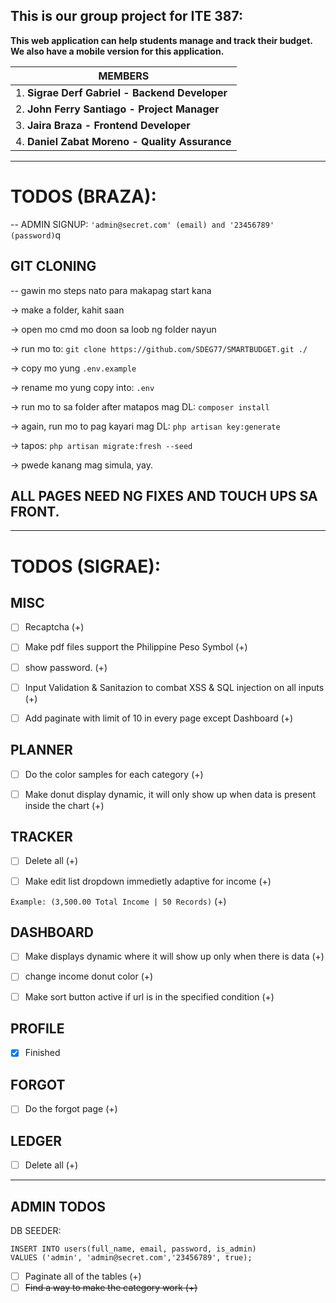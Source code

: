 ## **This is our group project for ITE 387:**

**This web application can help students manage and track their budget. We also have a mobile version for this application.** 

|                     MEMBERS                    |
|------------------------------------------------|
|1. **Sigrae Derf Gabriel - Backend Developer**  |
|2. **John Ferry Santiago - Project Manager**    |
|3. **Jaira Braza - Frontend Developer**         |
|4. **Daniel Zabat Moreno - Quality Assurance**  |

---

# TODOS (BRAZA):
-- ADMIN SIGNUP: ```'admin@secret.com' (email) and '23456789' (password)```q

## GIT CLONING
-- gawin mo steps nato para makapag start kana

-> make a folder, kahit saan

-> open mo cmd mo doon sa loob ng folder nayun

-> run mo to: 
```git clone https://github.com/SDEG77/SMARTBUDGET.git ./```

-> copy mo yung ```.env.example```

-> rename mo yung copy into: ```.env```

-> run mo to sa folder after matapos mag DL: ```composer install```

-> again, run mo to pag kayari mag DL: 
```php artisan key:generate```

-> tapos: 
```php artisan migrate:fresh --seed```

-> pwede kanang mag simula, yay.

## ALL PAGES NEED NG FIXES AND TOUCH UPS SA FRONT. 

---

# TODOS (SIGRAE):

## MISC
- [ ]  Recaptcha (+)

- [ ] Make pdf files support the Philippine Peso Symbol (+)

- [ ] show password. (+)

- [ ] Input Validation & Sanitazion to combat XSS & SQL injection on all inputs (+)

- [ ] Add paginate with limit of 10 in every page except Dashboard (+)


## PLANNER
- [ ] Do the color samples for each category (+)

- [ ] Make donut display dynamic, it will only show up when data is present inside the chart (+)

## TRACKER
- [ ] Delete all (+)

- [ ] Make edit list dropdown immedietly adaptive for income (+)
  
```Example: (3,500.00 Total Income | 50 Records)``` (+)

## DASHBOARD 
- [ ] Make displays dynamic where it will show up only when there is data (+)

- [ ] change income donut color (+)

- [ ] Make sort button active if url is in the specified condition (+)

## PROFILE 
- [x] Finished
<!-- -- Finished all todos yah00! -->

## FORGOT
- [ ] Do the forgot page (+)

## LEDGER 
- [ ] Delete all (+)

---

## ADMIN TODOS
DB SEEDER:
```
INSERT INTO users(full_name, email, password, is_admin) 
VALUES ('admin', 'admin@secret.com','23456789', true);
```

- [ ] Paginate all of the tables (+)
- [ ] ~~Find a way to make the category work (+)~~
